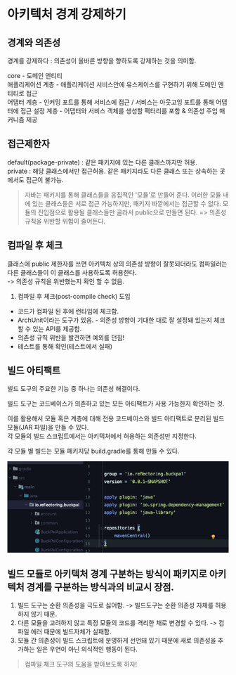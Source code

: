 아키텍처 경계 강제하기
==


경계와 의존성
--
경계를 강제하다 : 의존성이 올바른 방향을 향하도록 강제하는 것을 의미함.

core - 도메인 엔티티<br>
애플리케이션 계층 - 애플리케이션 서비스안에 유스케이스를 구현하기 위해 도메인 엔티티로 접근<br>
어댑터 계층 - 인커밍 포트를 통해 서비스에 접근 / 서비스는 아웃고잉 포트를 통해 어댑터에 접근
설정 계층 - 어댑터와 서비스 객체를 생성할 팩터리를 포함 & 의존성 주입 매커니즘 제공

접근제한자
--
default(package-private) : 같은 패키지에 있는 다른 클래스까지만 허용.<br>
private : 해당 클래스에서만 접근허용. 같은 패키지라도 다른 클래스 또는 상속하는 곳에서도 접근이 불가능.



> 자바는 패키지를 통해 클래스들을 응집적인 '모듈'로 만들어 준다. 
> 이러한 모듈 내에 있는 클래스들은 서로 접근 가능하지만, 패키지 바깥에서는 접근할 수 없다.
> 모듈의 진입점으로 활용될 클래스들만 골라서 public으로 만들면 된다. 
> => 의존성 규칙을 위반할 위험이 줄어든다.


컴파일 후 체크
--
클래스에 public 제한자를 쓰면 아키텍처 상의 의존성 방향이 잘못되더라도 컴파일러는 다른 클래스들이 이 클래스를 사용하도록 허용한다.<br>
-> 의존성 규칙을 위반했는지 확인 할 수 없음. 

1. 컴파일 후 체크(post-compile check) 도입
- 코드가 컴파일 된 후에 런타임에 체크함. 
- ArchUnit이라는 도구가 있음. - 의존성 방향이 기대한 대로 잘 설정돼 있는지 체크할 수 있는 API를 제공함.
- 의존성 규칙 위반을 발견하면 예외를 던짐!
- 테스트를 통해 확인(테스트에서 실패)


빌드 아티팩트
--
빌드 도구의 주요한 기능 중 하나는 의존성 해결이다.

빌드 도구는 코드베이스가 의존하고 있는 모든 아티팩트가 사용 가능한지 확인하는 것. 

이를 활용해서 모듈 혹은 계층에 대해 전용 코드베이스와 빌드 아티팩트로 분리된 빌드 모듈(JAR 파일)을 만들 수 있다.<br>
각 모듈의 빌드 스크립트에서는 아키텍처에서 허용하는 의존성만 지정한다. 

각 모듈 별 빌드는 모듈 패키지당 build.gradle를 통해 만들 수 있다.

![img.png](img.png)


빌드 모듈로 아키텍처 경계 구분하는 방식이 패키지로 아키텍처 경계를 구분하는 방식과의 비교시 장점.
--

1. 빌드 도구는 순환 의존성을 극도로 싫어함. 
-> 빌드도구는 순환 의존성 자체를 허용하지 않기 때문.
2. 다른 모듈을 고려하지 않고 특정 모듈의 코드를 격리한 채로 변경할 수 있다.
-> 컴파일 에러 때문에 빌드자체가 실패함.
3. 모듈 간 의존성이 빌드 스크립트에 분명하게 선언돼 있기 때문에 새로 의존성을 추가하는 일은 우연이 아닌 의식적인 행동이 된다. 


> 컴파일 체크 도구의 도움을 받아보도록 하자!